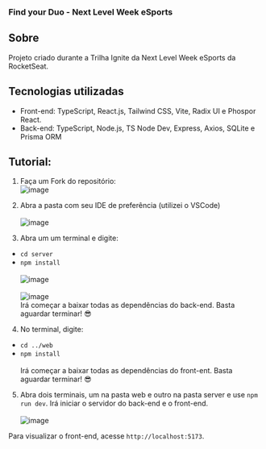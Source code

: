### Find your Duo - Next Level Week eSports

## Sobre
Projeto criado durante a Trilha Ignite da Next Level Week eSports da RocketSeat.

## Tecnologias utilizadas
- Front-end: TypeScript, React.js, Tailwind CSS, Vite, Radix UI e Phospor React.
- Back-end: TypeScript, Node.js, TS Node Dev, Express, Axios, SQLite e Prisma ORM

## Tutorial:

1. Faça um Fork do repositório:<br>
![image](https://user-images.githubusercontent.com/58668840/190938842-1b679baa-030d-49ee-a517-19fb55096307.png)

2. Abra a pasta com seu IDE de preferência (utilizei o VSCode)<br><br>
![image](https://user-images.githubusercontent.com/58668840/190938933-8c0719c0-5b5a-4132-b257-6b88a204347f.png)

3. Abra um um terminal e digite:

  - ```cd server```
  - ```npm install```<br><br>
![image](https://user-images.githubusercontent.com/58668840/190939001-59af6595-8cdc-41a7-95b9-d703afc8de01.png)<br><br>
![image](https://user-images.githubusercontent.com/58668840/190939045-676bbb0b-07d6-40d8-9e75-ad3e6524ce6b.png)<br>
Irá começar a baixar todas as dependências do back-end. Basta aguardar terminar! 😎

4. No terminal, digite:
  - ```cd ../web```
  - ```npm install```<br><br>
Irá começar a baixar todas as dependências do front-ent. Basta aguardar terminar! 😎

5. Abra dois terminais, um na pasta web e outro na pasta server e use ```npm run dev```. Irá iniciar o servidor do back-end e o front-end.<br><br>
![image](https://user-images.githubusercontent.com/58668840/190939407-409c1d9e-c6eb-41f2-987c-c1261eb03638.png)

Para visualizar o front-end, acesse ```http://localhost:5173```.
